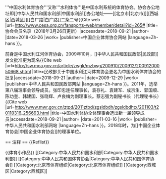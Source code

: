 '''中国水利体育协会'''又称'''水利体协'''是中国水利系统的体育协会。协会办公地址即[[中华人民共和国水利部|中国水利部]]办公地址——[[北京市|北京市]][[西城区|西城区]][[白广路|白广路]]二条二号<ref name="a1">{{Cite web |url=http://www.cesa.org.cn/fansports-web/member/detail?id=265# |title=协会会员名录（2018年3月26日更新）|accessdate=2018-09-21 |author= |date=2018-03-26 |work= |publisher=中国企业体育协会网站 |language=Zh-hans }}</ref>。

前身是中国水利江河体育协会，2009年10月，[[中华人民共和国民政部|民政部]]发文批准更为现名<ref>{{Cite web |url=http://sw.mca.gov.cn/article/zwgk/mzbwg/200910/200912/20091200050668.shtml |title=民政部关于中国水利江河体育协会更名为中国水利体育协会的批复|accessdate=2018-09-21 |author= |date=2009-12-29 |work= |publisher=中华人民共和国民政部网站 |language=Zh-hans }}</ref>。2011年，选举第八届理事会领导成员。张印忠连任理事长，袁存礼、袁建军、成京生、郭国顺、陈功奎、韩建国、张晓辉、卢良梅为副理事长。蔡志强为副秘书长（代理秘书长）<ref>{{Cite web |url=http://www.mwr.gov.cn/ztpd/2011ztbd/zgsldbdh/zgsldbdhtx/201103/t20110316_256693.html |title=中国水利体协全体理事会选出新一届领导成员|accessdate=2018-09-21 |author= |date=2011-03-16 |work= |publisher=中华人民共和国水利部网站 |language=Zh-hans }}</ref>。2018年时，为[[中国企业体育协会|中国企业体育协会]]的理事单位<ref name="a1"/>。

== 注释 ==
{{Reflist}}

{{体育小作品}}
[[Category:中华人民共和国水利部|Category:中华人民共和国水利部]]
[[Category:中华人民共和国体育协会|Category:中华人民共和国体育协会]]
[[Category:北京市体育组织|Category:北京市体育组织]]
[[Category:西城区|Category:西城区]]